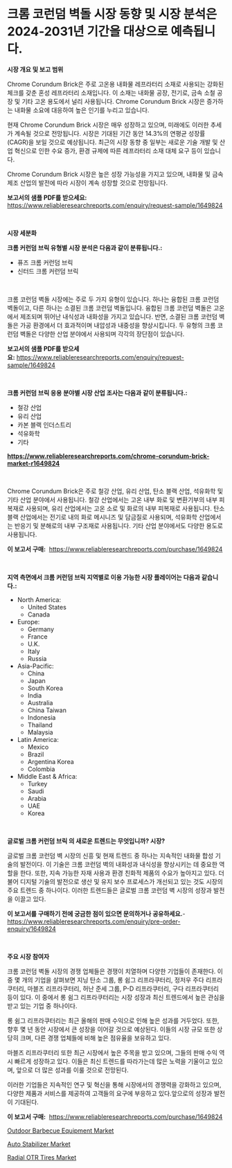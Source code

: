 <p><h1>크롬 코런덤 벽돌 시장 동향 및 시장 분석은 2024-2031년 기간을 대상으로 예측됩니다.</h1></p><p><strong>시장 개요 및 보고 범위</strong></p>
<p><p>Chrome Corundum Brick은 주로 고온용 내화물 레프라터리 소재로 사용되는 강화된 체크를 갖춘 혼성 레프라터리 소재입니다. 이 소재는 내화물 공장, 전기로, 금속 소철 공장 및 기타 고온 용도에서 널리 사용됩니다. Chrome Corundum Brick 시장은 증가하는 내화물 소요에 대응하여 높은 인기를 누리고 있습니다.</p><p>현재 Chrome Corundum Brick 시장은 매우 성장하고 있으며, 미래에도 이러한 추세가 계속될 것으로 전망됩니다. 시장은 기대된 기간 동안 14.3%의 연평균 성장률(CAGR)을 보일 것으로 예상됩니다. 최근의 시장 동향 중 일부는 새로운 기술 개발 및 산업 혁신으로 인한 수요 증가, 환경 규제에 따른 레프라터리 소재 대체 요구 등이 있습니다.</p><p>Chrome Corundum Brick 시장은 높은 성장 가능성을 가지고 있으며, 내화물 및 금속 제조 산업의 발전에 따라 시장이 계속 성장할 것으로 전망됩니다.</p></p>
<p><strong>보고서의 샘플 PDF를 받으세요:</strong> <a href="https://www.reliableresearchreports.com/enquiry/request-sample/1649824">https://www.reliableresearchreports.com/enquiry/request-sample/1649824</a></p>
<p>&nbsp;</p>
<p><strong>시장 세분화</strong></p>
<p><strong>크롬 커런덤 브릭 유형별 시장 분석은 다음과 같이 분류됩니다.:</strong></p>
<p><ul><li>퓨즈 크롬 커런덤 브릭</li><li>신터드 크롬 커런덤 브릭</li></ul></p>
<p>&nbsp;</p>
<p><p>크롬 코런덤 벽돌 시장에는 주로 두 가지 유형이 있습니다. 하나는 융합된 크롬 코런덤 벽돌이고, 다른 하나는 소결된 크롬 코런덤 벽돌입니다. 융합된 크롬 코런덤 벽돌은 고온에서 제조되며 뛰어난 내식성과 내화성을 가지고 있습니다. 반면, 소결된 크롬 코런덤 벽돌은 가공 환경에서 더 효과적이며 내압성과 내중성을 향상시킵니다. 두 유형의 크롬 코런덤 벽돌은 다양한 산업 분야에서 사용되며 각각의 장단점이 있습니다.</p></p>
<p><strong>보고서의 샘플 PDF를 받으세요:</strong>&nbsp;<a href="https://www.reliableresearchreports.com/enquiry/request-sample/1649824">https://www.reliableresearchreports.com/enquiry/request-sample/1649824</a></p>
<p>&nbsp;</p>
<p><strong> 크롬 커런덤 브릭 응용 분야별 시장 산업 조사는 다음과 같이 분류됩니다.:</strong></p>
<p><ul><li>철강 산업</li><li>유리 산업</li><li>카본 블랙 인더스트리</li><li>석유화학</li><li>기타</li></ul></p>
<p><strong><a href="https://www.reliableresearchreports.com/chrome-corundum-brick-market-r1649824">https://www.reliableresearchreports.com/chrome-corundum-brick-market-r1649824</a></strong></p>
<p>&nbsp;</p>
<p><p>Chrome Corundum Brick은 주로 철강 산업, 유리 산업, 탄소 블랙 산업, 석유화학 및 기타 산업 분야에서 사용됩니다. 철강 산업에서는 고온 내부 화로 및 변환기부의 내부 피복재로 사용되며, 유리 산업에서는 고온 소로 및 화로의 내부 피복재로 사용됩니다. 탄소 블랙 산업에서는 전기로 내의 화로 메시니즈 및 담금질로 사용되며, 석유화학 산업에서는 반응기 및 분해로의 내부 구조재로 사용됩니다. 기타 산업 분야에서도 다양한 용도로 사용됩니다.</p></p>
<p><strong>이 보고서 구매:</strong>&nbsp; <a href="https://www.reliableresearchreports.com/purchase/1649824">https://www.reliableresearchreports.com/purchase/1649824</a></p>
<p>&nbsp;</p>
<p><strong>지역 측면에서 크롬 커런덤 브릭 지역별로 이용 가능한 시장 플레이어는 다음과 같습니다.:</strong></p>
<p><ul>
    <li>
        North America:
        <ul>
            <li>United States</li>
            <li>Canada</li>
        </ul>
    </li>
    <li>
        Europe:
        <ul>
            <li>Germany</li>
            <li>France</li>
            <li>U.K.</li>
            <li>Italy</li>
            <li>Russia</li>
        </ul>
    </li>
    <li>
        Asia-Pacific:
        <ul>
            <li>China</li>
            <li>Japan</li>
            <li>South Korea</li>
            <li>India</li>
            <li>Australia</li>
            <li>China Taiwan</li>
            <li>Indonesia</li>
            <li>Thailand</li>
            <li>Malaysia</li>
        </ul>
    </li>
    <li>
        Latin America:
        <ul>
            <li>Mexico</li>
            <li>Brazil</li>
            <li>Argentina Korea</li>
            <li>Colombia</li>
        </ul>
    </li>
    <li>
        Middle East & Africa:
        <ul>
            <li>Turkey</li>
            <li>Saudi</li>
            <li>Arabia</li>
            <li>UAE</li>
            <li>Korea</li>
        </ul>
    </li>
    </ul></p>
<p>&nbsp;</p>
<p><strong>글로벌 크롬 커런덤 브릭 의 새로운 트렌드는 무엇입니까? 시장?</strong></p>
<p><p>글로벌 크롬 코런덤 벽 시장의 신흥 및 현재 트렌드 중 하나는 지속적인 내화물 합성 기술의 발전이다. 이 기술은 크롬 코런덤 벽의 내화성과 내식성을 향상시키는 데 중요한 역할을 한다. 또한, 지속 가능한 자재 사용과 환경 친화적 제품의 수요가 높아지고 있다. 더불어 디지털 기술의 발전으로 생산 및 유지 보수 프로세스가 개선되고 있는 것도 시장의 주요 트렌드 중 하나이다. 이러한 트렌드들은 글로벌 크롬 코런덤 벽 시장의 성장과 발전을 이끌고 있다.</p></p>
<p><strong>이 보고서를 구매하기 전에 궁금한 점이 있으면 문의하거나 공유하세요.</strong>- <a href="https://www.reliableresearchreports.com/enquiry/pre-order-enquiry/1649824">https://www.reliableresearchreports.com/enquiry/pre-order-enquiry/1649824</a></p>
<p>&nbsp;</p>
<p><strong>주요 시장 참여자</strong></p>
<p><p>크롬 코런덤 벽돌 시장의 경쟁 업체들은 경쟁이 치열하며 다양한 기업들이 존재한다. 이 중 몇 개의 기업을 살펴보면 지닝 탄소 그룹, 롱 쉼그 리프라쿠터리, 정저우 주다 리프라쿠터리, 마블즈 리프라쿠터리, 허난 준세 그룹, P-D 리프라쿠터리, 구다 리프라쿠터리 등이 있다. 이 중에서 롱 쉼그 리프라쿠터리는 시장 성장과 최신 트렌드에서 높은 관심을 받고 있는 기업 중 하나이다. </p><p>롱 쉼그 리프라쿠터리는 최근 올해의 판매 수익으로 인해 높은 성과를 거두었다. 또한, 향후 몇 년 동안 시장에서 큰 성장을 이어갈 것으로 예상된다. 이들의 시장 규모 또한 상당히 크며, 다른 경쟁 업체들에 비해 높은 점유율을 보유하고 있다.</p><p>마블즈 리프라쿠터리 또한 최근 시장에서 높은 주목을 받고 있으며, 그들의 판매 수익 역시 빠르게 성장하고 있다. 이들은 최신 트렌드를 따라가는데 많은 노력을 기울이고 있으며, 앞으로 더 많은 성과를 이룰 것으로 전망된다.</p><p>이러한 기업들은 지속적인 연구 및 혁신을 통해 시장에서의 경쟁력을 강화하고 있으며, 다양한 제품과 서비스를 제공하여 고객들의 요구에 부응하고 있다.앞으로의 성장과 발전이 기대된다.</p></p>
<p><strong>이 보고서 구매:</strong>&nbsp;&nbsp;<a href="https://www.reliableresearchreports.com/purchase/1649824">https://www.reliableresearchreports.com/purchase/1649824</a></p>
<p><p><a href="https://www.linkedin.com/pulse/outdoor-barbecue-equipment-market-size-cagr-trends-2024-2030-ne08e?trackingId=mVLBK7tLQiL9DMCjUm2sPw%3D%3D">Outdoor Barbecue Equipment Market</a></p><p><a href="https://www.linkedin.com/pulse/auto-stabilizer-market-offers-provide-insightful-data-vhyhc?trackingId=NpimWHePsnEpUuiXu%2BsIjA%3D%3D">Auto Stabilizer Market</a></p><p><a href="https://www.linkedin.com/pulse/radial-otr-tires-market-size-reflecting-forecast-till-xvrnc?trackingId=2Me%2BPXcnDGyHrxJoURmAOA%3D%3D">Radial OTR Tires Market</a></p></p>